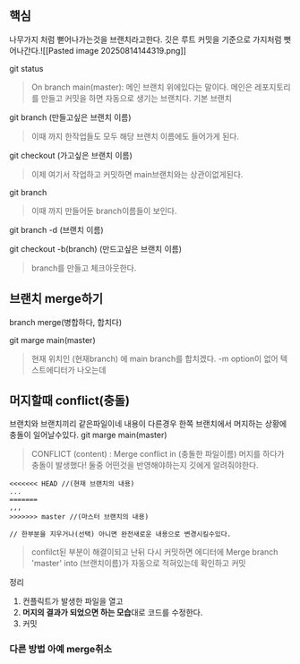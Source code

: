 ## 핵심
나무가지 처럼 뻗어나가는것을 브랜치라고한다.
깃은 루트 커밋을 기준으로 가지처럼 뻣어나간다.![[Pasted image 20250814144319.png]]

git status
> On branch main(master): 메인 브랜치 위에있다는 말이다.
> 메인은 레포지토리를 만들고 커밋을 하면 자동으로 생기는 브랜치다.
> 기본 브랜치

git branch (만들고싶은 브랜치 이름)
> 이때 까지 한작업들도 모두 해당 브랜치 이름에도 들어가게 된다.

git checkout (가고싶은 브랜치 이름)
> 이제 여기서 작업하고 커밋하면 main브랜치와는 상관이없게된다.

git branch
> 이때 까지 만들어둔 branch이름들이 보인다.

git branch -d (브랜치 이름)

git checkout -b(branch) (만드고싶은 브랜치 이름)
> branch를 만들고 체크아웃한다.

## 브랜치 merge하기
branch merge(병합하다, 합치다)

git marge main(master)
> 현재 위치인 (현재branch) 에 main branch를 합치겠다.
>  -m option이 없어 텍스트에디터가 나오는데

## 머지할때 conflict(충돌)
브랜치와 브랜치끼리 같은파일이네 내용이 다른경우 한쪽 브랜치에서 머지하는 상황에 충돌이 일어날수있다.
git marge main(master)
> CONFLICT (content) : Merge conflict in (충돌한 파일이름)
> 머지를 하다가 충돌이 발생했다!
> 둘중 어떤것을 반영해야하는지 깃에게 알려줘야한다.

```git
<<<<<<< HEAD //(현재 브랜치의 내용)
... 
=======
,,,
>>>>>>> master //(마스터 브랜치의 내용)

// 한부분을 지우거나(선택) 아니면 완전새로운 내용으로 변경시킬수있다. 
```
> confilct된 부분이 해결이되고 난뒤 다시 커밋하면 에디터에 Merge branch 'master' into (브랜치이름)가 자동으로 적혀있는데 확인하고 커밋

 정리
 1. 컨플릭트가 발생한 파일을 열고
 2. **머지의 결과가 되었으면 하는 모습**대로 코드를 수정한다.
 3. 커밋

### **다른 방법 아예 merge취소**



